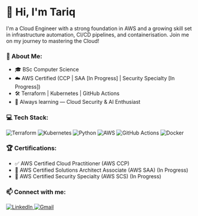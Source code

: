 # 👋 Hi, I'm Tariq

I'm a Cloud Engineer with a strong foundation in AWS and a growing skill set in infrastructure automation, CI/CD pipelines, and containerisation. Join me on my journey to mastering the Cloud!

### 🚀 About Me:

- 🎓 BSc Computer Science
- ☁️ AWS Certified (CCP | SAA [In Progress] | Security Specialty [In Progress])
- 🛠️ Terraform | Kubernetes | GitHub Actions
- 🧠 Always learning — Cloud Security & AI Enthusiast

### 💻 Tech Stack:

<p align="left">
  <img src="https://img.shields.io/badge/Terraform-7B42BC?style=for-the-badge&logo=terraform&logoColor=white" alt="Terraform" />
  <img src="https://img.shields.io/badge/Kubernetes-326CE5?style=for-the-badge&logo=kubernetes&logoColor=white" alt="Kubernetes" />
  <img src="https://img.shields.io/badge/Python-3776AB?style=for-the-badge&logo=python&logoColor=white" alt="Python" />
  <img src="https://img.shields.io/badge/AWS-FF9900?style=for-the-badge&logo=amazonaws&logoColor=white" alt="AWS" />
  <img src="https://img.shields.io/badge/GitHub%20Actions-555555?style=for-the-badge&logo=github&logoColor=white" alt="GitHub Actions" />
  <img src="https://img.shields.io/badge/Docker-2496ED?style=for-the-badge&logo=docker&logoColor=white" alt="Docker" />
</p>

### 🏆 Certifications:

- ✅ AWS Certified Cloud Practitioner (AWS CCP)
- 🔄 AWS Certified Solutions Architect Associate (AWS SAA) (In Progress)
- 🔄 AWS Certified Security Specialty (AWS SCS) (In Progress)

### 📫 Connect with me:

<p align="left">
  <a href="https://www.linkedin.com/in/tariq-jackson-96366a1b4" target="_blank">
    <img src="https://img.shields.io/badge/LinkedIn-0A66C2?style=for-the-badge&logo=linkedin&logoColor=white" alt="LinkedIn" />
  </a>
  
  <a href="mailto:tjackson3457@gmail.com">
    <img src="https://img.shields.io/badge/Gmail-D14836?style=for-the-badge&logo=gmail&logoColor=white" alt="Gmail" />
  </a>
</p>

